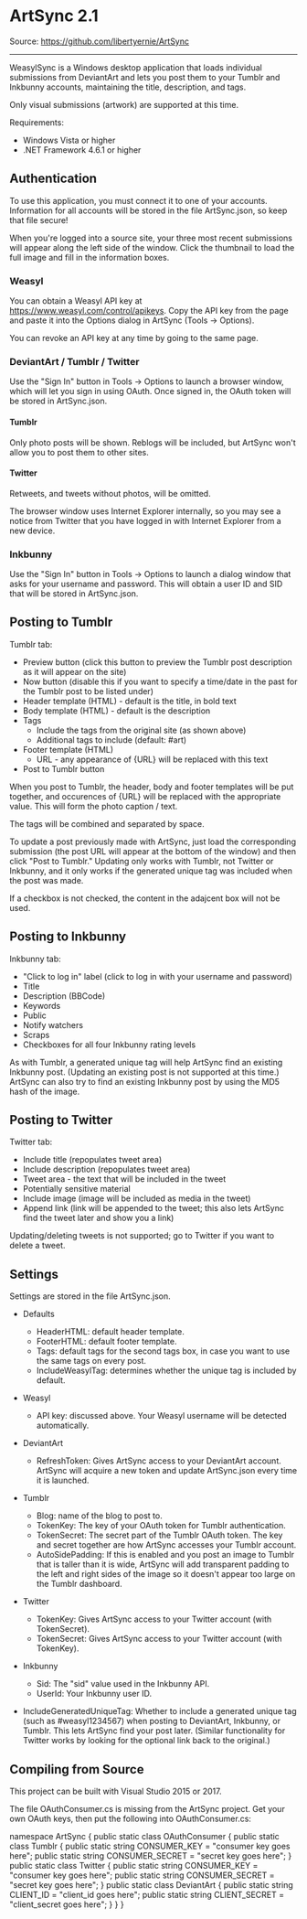 ArtSync 2.1
===========

Source: https://github.com/libertyernie/ArtSync

--------------------

WeasylSync is a Windows desktop application that loads individual submissions
from DeviantArt and lets you post them to your Tumblr and Inkbunny
accounts, maintaining the title, description, and tags.

Only visual submissions (artwork) are supported at this time.

Requirements:

* Windows Vista or higher
* .NET Framework 4.6.1 or higher

Authentication
--------------

To use this application, you must connect it to one of your accounts.
Information for all accounts will be stored in the file ArtSync.json,
so keep that file secure!

When you're logged into a source site, your three most recent
submissions will appear along the left side of the window. Click the thumbnail
to load the full image and fill in the information boxes.

### Weasyl

You can obtain a Weasyl API key at https://www.weasyl.com/control/apikeys.
Copy the API key from the page and paste it into the Options dialog in
ArtSync (Tools -> Options).

You can revoke an API key at any time by going to the same page.

### DeviantArt / Tumblr / Twitter

Use the "Sign In" button in Tools -> Options to launch a browser window, which
will let you sign in using OAuth. Once signed in, the OAuth token
will be stored in ArtSync.json.

#### Tumblr

Only photo posts will be shown. Reblogs will be included, but ArtSync won't
allow you to post them to other sites.

#### Twitter

Retweets, and tweets without photos, will be omitted.

The browser window uses Internet Explorer internally, so you may see a notice
from Twitter that you have logged in with Internet Explorer from a new device.

### Inkbunny

Use the "Sign In" button in Tools -> Options to launch a dialog window that
asks for your username and password. This will obtain a user ID and SID that
will be stored in ArtSync.json.

Posting to Tumblr
-----------------

Tumblr tab:
* Preview button (click this button to preview the Tumblr post description as
  it will appear on the site)
* Now button (disable this if you want to specify a time/date in the past for
  the Tumblr post to be listed under)
* Header template (HTML) - default is the title, in bold text
* Body template (HTML) - default is the description
* Tags
  * Include the tags from the original site (as shown above)
  * Additional tags to include (default: #art)
* Footer template (HTML)
  * URL - any appearance of {URL} will be replaced with this text
* Post to Tumblr button

When you post to Tumblr, the header, body and footer templates will be put
together, and occurences of {URL} will be replaced with the
appropriate value. This will form the photo caption / text.

The tags will be combined and separated by space.

To update a post previously made with ArtSync, just load the corresponding
submission (the post URL will appear at the bottom of the window) and then
click "Post to Tumblr." Updating only works with Tumblr, not Twitter or
Inkbunny, and it only works if the generated unique tag was included when the
post was made.

If a checkbox is not checked, the content in the adajcent box will not be used.

Posting to Inkbunny
-------------------

Inkbunny tab:
* "Click to log in" label (click to log in with your username and password)
* Title
* Description (BBCode)
* Keywords
* Public
* Notify watchers
* Scraps
* Checkboxes for all four Inkbunny rating levels

As with Tumblr, a generated unique tag will help ArtSync find an existing
Inkbunny post. (Updating an existing post is not supported at this time.)
ArtSync can also try to find an existing Inkbunny post by using the MD5 hash
of the image.

Posting to Twitter
------------------

Twitter tab:
* Include title (repopulates tweet area)
* Include description (repopulates tweet area)
* Tweet area - the text that will be included in the tweet
* Potentially sensitive material
* Include image (image will be included as media in the tweet)
* Append link (link will be appended to the tweet; this also lets ArtSync find
  the tweet later and show you a link)

Updating/deleting tweets is not supported; go to Twitter if you want to delete
a tweet.

Settings
--------

Settings are stored in the file ArtSync.json.

* Defaults
  * HeaderHTML: default header template.
  * FooterHTML: default footer template.
  * Tags: default tags for the second tags box, in case you want to use the
    same tags on every post.
  * IncludeWeasylTag: determines whether the unique tag is included by
    default.

* Weasyl
  * API key: discussed above. Your Weasyl username will be detected
    automatically.

* DeviantArt
  * RefreshToken: Gives ArtSync access to your DeviantArt account. ArtSync
  will acquire a new token and update ArtSync.json every time it is launched.

* Tumblr
  * Blog: name of the blog to post to.
  * TokenKey: The key of your OAuth token for Tumblr authentication.
  * TokenSecret: The secret part of the Tumblr OAuth token. The key and secret
    together are how ArtSync accesses your Tumblr account.
  * AutoSidePadding: If this is enabled and you post an image to Tumblr that
    is taller than it is wide, ArtSync will add transparent padding to the
    left and right sides of the image so it doesn't appear too large on the
    Tumblr dashboard.

* Twitter
  * TokenKey: Gives ArtSync access to your Twitter account (with TokenSecret).
  * TokenSecret: Gives ArtSync access to your Twitter account (with TokenKey).

* Inkbunny
  * Sid: The "sid" value used in the Inkbunny API.
  * UserId: Your Inkbunny user ID.

* IncludeGeneratedUniqueTag: Whether to include a generated unique tag (such
  as #weasyl1234567) when posting to DeviantArt, Inkbunny, or Tumblr. This
  lets ArtSync find your post later. (Similar functionality for Twitter works
  by looking for the optional link back to the original.)

Compiling from Source
---------------------

This project can be built with Visual Studio 2015 or 2017.

The file OAuthConsumer.cs is missing from the ArtSync project. Get your own
OAuth keys, then put the following into OAuthConsumer.cs:

namespace ArtSync {
	public static class OAuthConsumer {
		public static class Tumblr {
			public static string CONSUMER_KEY = "consumer key goes here";
			public static string CONSUMER_SECRET = "secret key goes here";
		}
		public static class Twitter {
			public static string CONSUMER_KEY = "consumer key goes here";
			public static string CONSUMER_SECRET = "secret key goes here";
		}
		public static class DeviantArt {
			public static string CLIENT_ID = "client_id goes here";
			public static string CLIENT_SECRET = "client_secret goes here";
		}
	}
}
